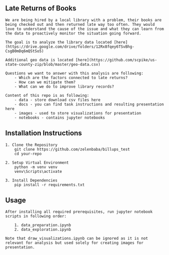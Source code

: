 ## Late Returns of Books

	We are being hired by a local library with a problem, their books are being checked out and then returned late way too often. They would love to understand the cause of the issue and what they can learn from the data to proactively monitor the situation going forward.
	
	The goal is to analyze the library data located [here](https://drive.google.com/drive/folders/12Rx8fqey6TSvBhg-CsgB0mDq6mQStSo5)

	Additional geo data is located [here](https://github.com/scpike/us-state-county-zip/blob/master/geo-data.csv)

	Questions we want to answer with this analysis are following:
		- Which are the factors connected to late returns?
		- How can we mitigate them?
		- What can we do to improve library records?

	Content of this repo is as following:
		- data - store download csv files here
		- docs - you can find task instructions and resulting presentation here
		- images - used to store visualizations for presentation
		- notebooks - contains jupyter notebooks

## Installation Instructions
	
	1. Clone the Repository
		git clone https://github.com/zelenbaba/billups_test
		cd your-repo

	2. Setup Virtual Environment
		python -m venv venv
		venv\Scripts\activate
	
	3. Install Dependencies
		pip install -r requirements.txt


## Usage

	After installing all required prerequisites, run jupyter notebook scripts in following order:
	
		1. data_preparation.ipynb
		2. data_exploration.ipynb
	
	Note that draw_visualizations.ipynb can be ignored as it is not relevant for analysis but used solely for creating images for presentation.